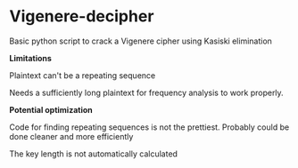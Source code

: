 # Vigenere-decipher
Basic python script to crack a Vigenere cipher using Kasiski elimination

**Limitations**

Plaintext can't be a repeating sequence

Needs a sufficiently long plaintext for frequency analysis to work properly.

**Potential optimization**

Code for finding repeating sequences is not the prettiest. Probably could be done cleaner and more efficiently

The key length is not automatically calculated
